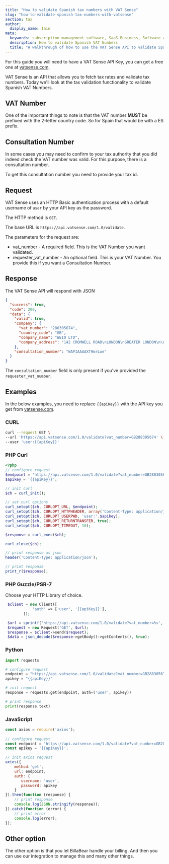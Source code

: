 ```yaml
---
title: "How to validate Spanish tax numbers with VAT Sense"
slug: "how-to-validate-spanish-tax-numbers-with-vatsense"
section: tax
author:
  display_name: Iain
meta:
  keywords: subscription management software, SaaS Business, Software as a Service, BillaBear
  description: How to validate Spanish VAT Numbers
  title: "A walkthrough of how to use the VAT Sense API to validate Spanish VAT numbers"
---
```

For this guide you will need to have a VAT Sense API Key, you can get a free one at [vatsense.com](https://vatsense.com/signup?referral=BILLABEAR).

VAT Sense is an API that allows you to fetch tax rates and validate tax numbers. Today we'll look at the tax validation functionality to validate Spanish VAT Numbers.

## VAT Number

One of the important things to note is that the VAT number **MUST** be prefixed with the 2-letter country code. So for Spain that would be with a ES prefix. 

## Consultation Number

In some cases you may need to confirm to your tax authority that you did indeed check the VAT number was valid. For this purpose, there is a consultation number.

To get this consultation number you need to provide your tax id.

## Request

VAT Sense uses an HTTP Basic authentication process with a default username of `user` by your API key as the password.

The HTTP method is `GET`.

The base URL is `https://api.vatsense.com/1.0/validate`.

The parameters for the request are:

* vat_number - A required field. This is the VAT Number you want validated.
* requester_vat_number - An optional field. This is your VAT Number. You provide this if you want a Consultation Number.

## Response

The VAT Sense API will respond with JSON

```json
{
  "success": true,
  "code": 200,
  "data": {
    "valid": true,
    "company": {
      "vat_number": "288305674",
      "country_code": "GB",
      "company_name": "WEIO LTD",
      "company_address": "142 CROMWELL ROAD\nLONDON\nGREATER LONDON\n\n\nSW7 4EF"
    },
    "consultation_number": "WAPIAAAAXT9mrLue"
  }
}
```

The `consultation_number` field is only present if you've provided the `requester_vat_number`.

## Examples

In the below examples, you need to replace `{{apiKey}}` with the API key you get from [vatsense.com](https://vatsense.com/signup?referral=BILLABEAR).

### CURL

```sh
curl --request GET \
--url 'https://api.vatsense.com/1.0/validate?vat_number=GB288305674' \
--user 'user:{{apiKey}}'
```

### PHP Curl

```php 
<?php
// configure request
$endpoint = 'https://api.vatsense.com/1.0/validate?vat_number=GB288305674';
$apikey = '{{apiKey}}';

// init curl
$ch = curl_init();

// set curl options
curl_setopt($ch, CURLOPT_URL, $endpoint);
curl_setopt($ch, CURLOPT_HTTPHEADER, array('Content-Type: application/json'));
curl_setopt($ch, CURLOPT_USERPWD, 'user:'.$apikey);
curl_setopt($ch, CURLOPT_RETURNTRANSFER, true);
curl_setopt($ch, CURLOPT_TIMEOUT, 10);

$response = curl_exec($ch);

curl_close($ch);

// print response as json
header('Content-Type: application/json');

// print response
print_r($response);
```

### PHP Guzzle/PSR-7

Choose your HTTP Library of choice.

```php
 $client = new Client([
            'auth' => ['user', '{{apiKey}}'],
        ]);

 $url = sprintf('https://api.vatsense.com/1.0/validate?vat_number=%s', $taxId);
 $request = new Request('GET', $url);
 $response = $client->send($request);
 $data = json_decode($response->getBody()->getContents(), true);
```

### Python

```python
import requests

# configure request
endpoint = "https://api.vatsense.com/1.0/validate?vat_number=GB288305674";
apikey = "{{apiKey}}"

# init request
response = requests.get(endpoint, auth=('user', apikey))

# print response
print(response.text)
```

### JavaScript

```js 
const axios = require('axios');
       
// configure request
const endpoint = 'https://api.vatsense.com/1.0/validate?vat_number=GB288305674';
const apikey = '{{apiKey}}';

// init axios request
axios({
    method:'get',
    url: endpoint,
    auth: {
       username: 'user',
       password: apikey
    }
}).then(function (response) {
    // print response
    console.log(JSON.stringify(response));
}).catch(function (error) {
    // print error
    console.log(error);
});
```

## Other option

The other option is that you let BillaBear handle your billing. And then you can use our integration to manage this and many other things.
